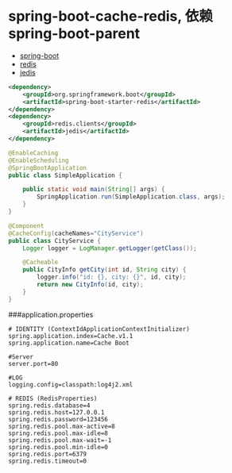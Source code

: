 # spring-boot-cache-redis, 依赖spring-boot-parent
* [spring-boot](http://docs.spring.io/spring-boot/docs/current/reference/htmlsingle/)
* [redis](http://redis.io/)
* [jedis](https://github.com/xetorthio/jedis)

```xml
<dependency>
	<groupId>org.springframework.boot</groupId>
	<artifactId>spring-boot-starter-redis</artifactId>
</dependency>
<dependency>
	<groupId>redis.clients</groupId>
	<artifactId>jedis</artifactId>
</dependency>
```

```java
@EnableCaching
@EnableScheduling
@SpringBootApplication
public class SimpleApplication {

	public static void main(String[] args) {
		SpringApplication.run(SimpleApplication.class, args);
	}
}

@Component
@CacheConfig(cacheNames="CityService")
public class CityService {
	Logger logger = LogManager.getLogger(getClass());

	@Cacheable
	public CityInfo getCity(int id, String city) {
		logger.info("id: {}, city: {}", id, city);
		return new CityInfo(id, city);
	}
}
```
###application.properties
```properties
# IDENTITY (ContextIdApplicationContextInitializer)
spring.application.index=Cache.v1.1
spring.application.name=Cache Boot

#Server
server.port=80

#LOG
logging.config=classpath:log4j2.xml

# REDIS (RedisProperties)
spring.redis.database=4
spring.redis.host=127.0.0.1
spring.redis.password=123456
spring.redis.pool.max-active=8
spring.redis.pool.max-idle=8
spring.redis.pool.max-wait=-1
spring.redis.pool.min-idle=0
spring.redis.port=6379
spring.redis.timeout=0
```
